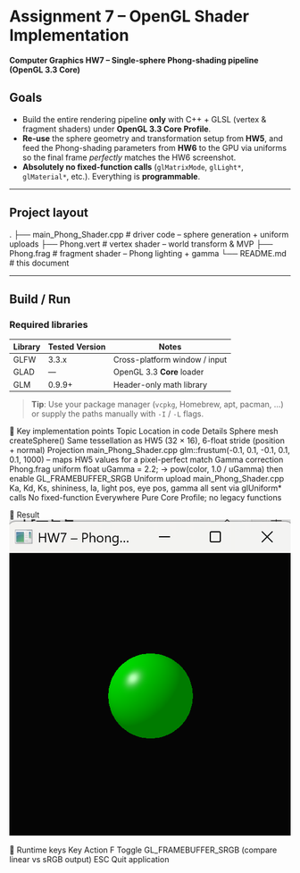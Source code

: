 # Assignment 7 – OpenGL Shader Implementation  
**Computer Graphics HW7 – Single-sphere Phong-shading pipeline (OpenGL 3.3 Core)**

## Goals
- Build the entire rendering pipeline **only** with C++ + GLSL (vertex & fragment shaders) under **OpenGL 3.3 Core Profile**.  
- **Re-use** the sphere geometry and transformation setup from **HW5**, and feed the Phong-shading parameters from **HW6** to the GPU via uniforms so the final frame *perfectly* matches the HW6 screenshot.  
- **Absolutely no fixed-function calls** (`glMatrixMode`, `glLight*`, `glMaterial*`, etc.). Everything is **programmable**.

---

## Project layout
.
├── main_Phong_Shader.cpp # driver code – sphere generation + uniform uploads
├── Phong.vert # vertex shader – world transform & MVP
├── Phong.frag # fragment shader – Phong lighting + gamma
└── README.md # this document


---

## Build / Run

### Required libraries

| Library | Tested Version | Notes                              |
|---------|---------------|------------------------------------|
| GLFW    | 3.3.x         | Cross-platform window / input      |
| GLAD    | —             | OpenGL 3.3 **Core** loader         |
| GLM     | 0.9.9+        | Header-only math library           |

> **Tip**: Use your package manager (`vcpkg`, Homebrew, apt, pacman, …) or supply the paths manually with `-I` / `-L` flags.


🔑 Key implementation points
Topic	Location in code	Details
Sphere mesh	createSphere()	Same tessellation as HW5 (32 × 16), 6-float stride (position + normal)
Projection	main_Phong_Shader.cpp	glm::frustum(-0.1, 0.1, -0.1, 0.1, 0.1, 1000) – maps HW5 values for a pixel-perfect match
Gamma correction	Phong.frag	uniform float uGamma = 2.2; → pow(color, 1.0 / uGamma) then enable GL_FRAMEBUFFER_SRGB
Uniform upload	main_Phong_Shader.cpp	Ka, Kd, Ks, shininess, Ia, light pos, eye pos, gamma all sent via glUniform* calls
No fixed-function	Everywhere	Pure Core Profile; no legacy functions

📸 Result
![Assignment7 결과 화면](Assignment7.png)

🔧 Runtime keys
Key	Action
F	Toggle GL_FRAMEBUFFER_SRGB (compare linear vs sRGB output)
ESC	Quit application
